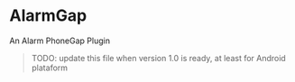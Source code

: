 AlarmGap
==============

An Alarm PhoneGap Plugin

> TODO: update this file when version 1.0 is ready, at least for Android plataform